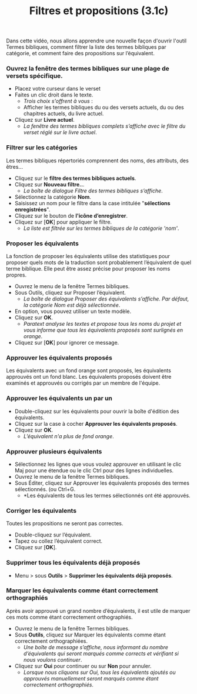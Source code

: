 ﻿---
title: Filtres et propositions (3.1c)
---
Dans cette vidéo, nous allons apprendre une nouvelle façon d'ouvrir l'outil Termes bibliques, comment filtrer la liste des termes bibliques par catégorie, et comment faire des propositions sur l’équivalent.

### Ouvrez la fenêtre des termes bibliques sur une plage de versets spécifique.

-   Placez votre curseur dans le verset
-   Faites un clic droit dans le texte.  
    -  *Trois choix s'offrent à vous* :
    -  Afficher les termes bibliques du ou des versets actuels, du ou des chapitres actuels, du livre actuel.
-   Cliquez sur **Livre actuel**.
    -  *La fenêtre des termes bibliques complets s’affiche avec le filtre du verset réglé sur le livre actuel*.

### Filtrer sur les catégories

Les termes bibliques répertoriés comprennent des noms, des attributs, des êtres...

-   Cliquez sur le **filtre des termes bibliques actuels**.
-   Cliquez sur **Nouveau filtre..**. 
     -  *La boîte de dialogue Filtre des termes bibliques s’affiche*.
-   Sélectionnez la catégorie **Nom**.
-   Saisissez un nom pour le filtre dans la case intitulée "**sélections enregistrées**".
-   Cliquez sur le bouton de **l'icône d’enregistrer**.
-   Cliquez sur [**OK**] pour appliquer le filtre.
    -  *La liste est filtrée sur les termes bibliques de la catégorie 'nom'*.

### Proposer les équivalents

La fonction de proposer les équivalents utilise des statistiques pour proposer quels mots de la traduction sont probablement l’équivalent de quel terme biblique. Elle peut être assez précise pour proposer les noms propres.

-   Ouvrez le menu de la fenêtre Termes bibliques.
-   Sous Outils, cliquez sur Proposer l’équivalent.
     -  *La boîte de dialogue Proposer des équivalents s’affiche. Par défaut, la catégorie Nom est déjà sélectionnée*.
-   En option, vous pouvez utiliser un texte modèle.
-   Cliquez sur **OK**.
     -  *Paratext analyse les textes et propose tous les noms du projet et vous informe que tous les équivalents proposés sont surlignés en orange*.
-   Cliquez sur [**OK**] pour ignorer ce message.

### Approuver les équivalents proposés

Les équivalents avec un fond orange sont proposés, les équivalents approuvés ont un fond blanc. Les équivalents proposés doivent être examinés et approuvés ou corrigés par un membre de l'équipe.

### Approuver les équivalents un par un

-   Double-cliquez sur les équivalents pour ouvrir la boîte d'édition des équivalents.
-   Cliquez sur la case à cocher **Approuver les équivalents proposés**.
-   Cliquez sur **OK**.
     -  *L’équivalent n'a plus de fond orange*.

### Approuver plusieurs équivalents

-   Sélectionnez les lignes que vous voulez approuver en utilisant le clic Maj pour une étendue ou le clic Ctrl pour des lignes individuelles.
-   Ouvrez le menu de la fenêtre Termes bibliques.
-   Sous Éditer, cliquez sur Approuver les équivalents proposés des termes sélectionnés. (ou Ctrl+G.
     -  *Les équivalents de tous les termes sélectionnés ont été approuvés.

### Corriger les équivalents

Toutes les propositions ne seront pas correctes.

-   Double-cliquez sur l’équivalent.
-   Tapez ou collez l’équivalent correct.
-   Cliquez sur [**OK**].

### Supprimer tous les équivalents déjà proposés

-   Menu \> sous **Outils** \> **Supprimer les équivalents déjà proposés**.

### Marquer les équivalents comme étant correctement orthographiés

Après avoir approuvé un grand nombre d’équivalents, il est utile de marquer ces mots comme étant correctement orthographiés.

-   Ouvrez le menu de la fenêtre Termes bibliques.
-   Sous **Outils**, cliquez sur Marquer les équivalents comme étant correctement orthographiées.
     -  *Une boîte de message s’affiche, nous informant du nombre d’équivalents qui seront marqués comme corrects et vérifiant si nous voulons continuer*.
-   Cliquez sur **Oui** pour continuer ou sur **Non** pour annuler.
     -  *Lorsque nous cliquons sur Oui, tous les équivalents ajoutés ou approuvés manuellement seront marqués comme étant correctement orthographiés*.
